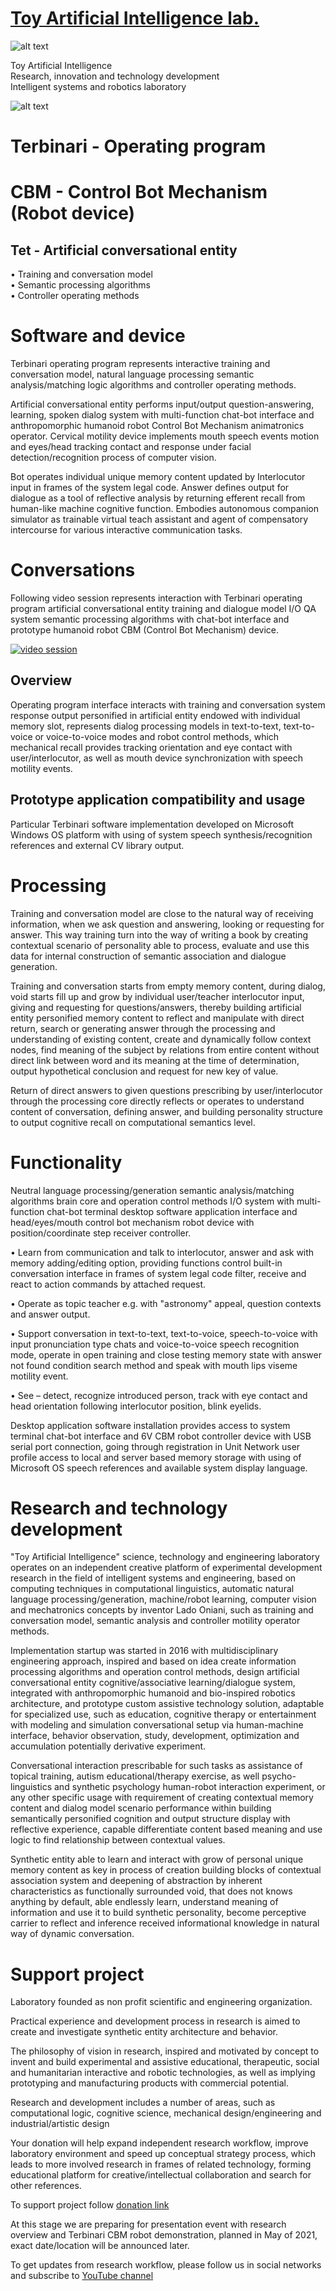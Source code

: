  # [Toy Artificial Intelligence lab.](https://ladooniani.github.io/tailab/) 
 
 ![alt text](https://github.com/ladooniani/tailab/blob/master/assets/toy_artificial_intelligence_lab_logo.png)

Toy Artificial Intelligence\
Research, innovation and technology development\
Intelligent systems and robotics laboratory 

 ![alt text](https://github.com/ladooniani/tailab/blob/master/assets/terbinari-1.jpg)


# Terbinari - Operating program 
# CBM - Control Bot Mechanism (Robot device)
## Tet  - Artificial conversational entity
• Training and conversation model\
• Semantic processing algorithms\
• Controller operating methods

 

 


# Software and device

  Terbinari operating program represents interactive training and conversation model, natural language processing semantic analysis/matching logic algorithms and controller operating methods.
  
  Artificial conversational entity performs input/output question-answering, learning, spoken dialog system with multi-function chat-bot interface and anthropomorphic humanoid robot Control Bot Mechanism animatronics operator. Cervical motility device implements mouth speech events motion and eyes/head tracking contact and response under facial detection/recognition process of computer vision.

  Bot operates individual unique memory content updated by Interlocutor input in frames of the system legal code. Answer defines output for dialogue as a tool of reflective analysis by returning efferent recall from human-like machine cognitive function. Embodies autonomous companion simulator as trainable virtual teach assistant and agent of compensatory intercourse for various interactive communication tasks.
  
# Conversations

 Following video session represents interaction with Terbinari operating program artificial conversational entity training and dialogue model I/O QA system semantic processing algorithms with chat-bot interface and prototype humanoid robot CBM (Control Bot Mechanism) device.
 
   [![video session](https://github.com/ladooniani/tailab/blob/master/assets/video.jpg)](https://www.youtube.com/embed/videoseries?list=PLz-uAJOvLjs0D5dGJIcGOwpURkVAGzvHU&rel=0)
    
## Overview

  Operating program interface interacts with training and conversation system response output personified in artificial entity endowed with individual memory slot, represents dialog processing models in text-to-text, text-to-voice or voice-to-voice modes and robot control methods, which mechanical recall provides tracking orientation and eye contact with user/interlocutor, as well as mouth device synchronization with speech motility events.

## Prototype application compatibility and usage

  Particular Terbinari software implementation developed on Microsoft Windows OS platform with using of system speech synthesis/recognition references and external CV library output.
  
# Processing

 Training and conversation model are close to the natural way of receiving information, when we ask question and answering, looking or requesting for answer. This way training turn into the way of writing a book by creating contextual scenario of personality able to process, evaluate and use this data for internal construction of semantic association and dialogue generation.

 Training and conversation starts from empty memory content, during dialog, void starts fill up and grow by individual user/teacher interlocutor input, giving and requesting for questions/answers, thereby building artificial entity personified memory content to reflect and manipulate with direct return, search or generating answer through the processing and understanding of existing content, create and dynamically follow context nodes, find meaning of the subject by relations from entire content without direct link between word and its meaning at the time of determination, output hypothetical conclusion and request for new key of value.

 Return of direct answers to given questions prescribing by user/interlocutor through the processing core directly reflects or operates to understand content of conversation, defining answer, and building personality structure to output cognitive recall on computational semantics level.
 
 # Functionality

  Neutral language processing/generation semantic analysis/matching algorithms brain core and operation control methods I/O system with multi-function chat-bot terminal desktop software application interface and head/eyes/mouth control bot mechanism robot device with position/coordinate step receiver controller.
  
  • Learn from communication and talk to interlocutor, answer and ask with memory adding/editing option, providing functions control built-in conversation interface in frames of system legal code filter, receive and react to action commands by attached request.

  • Operate as topic teacher e.g. with "astronomy" appeal, question contexts and answer output.
  
  • Support conversation in text-to-text, text-to-voice, speech-to-voice with input pronunciation type chats and voice-to-voice speech recognition mode, operate in open training and close testing memory state with answer not found condition search method and speak with mouth lips viseme motility event.

  • See – detect, recognize introduced person, track with eye contact and head orientation following interlocutor position, blink eyelids.

  Desktop application software installation provides access to system terminal chat-bot interface and 6V CBM robot controller device with USB serial port connection, going through registration in Unit Network user profile access to local and server based memory storage with using of Microsoft OS speech references and available system display language. 
  
# Research and technology development

 "Toy Artificial Intelligence" science, technology and engineering laboratory operates on an independent creative platform of experimental development research in the field of intelligent systems and engineering, based on computing techniques in computational linguistics, automatic natural language processing/generation, machine/robot learning, computer vision and mechatronics concepts by inventor Lado Oniani, such as training and conversation model, semantic analysis and controller motility operator methods. 

 Implementation startup was started in 2016 with multidisciplinary engineering approach, inspired and based on idea create information processing algorithms and operation control methods, design artificial conversational entity cognitive/associative learning/dialogue system, integrated with anthropomorphic humanoid and bio-inspired robotics architecture, and prototype custom assistive technology solution, adaptable for specialized use, such as education, cognitive therapy or entertainment with modeling and simulation conversational setup via human-machine interface, behavior observation, study, development, optimization and accumulation potentially derivative experiment. 

 Conversational interaction prescribable for such tasks as assistance of topical training, autism educational/therapy exercise, as well psycho-linguistics and synthetic psychology human-robot interaction experiment, or any other specific usage with requirement of creating contextual memory content and dialog model scenario performance within building semantically personified cognition and output structure display with reflective experience, capable differentiate content based meaning and use logic to find relationship between contextual values.
 
 Synthetic entity able to learn and interact with grow of personal unique memory content as key in process of creation building blocks of contextual association system and deepening of abstraction by inherent characteristics as functionally surrounded void, that does not knows anything by default, able endlessly learn, understand meaning of information and use it to build synthetic personality, become perceptive carrier to reflect and inference received informational knowledge in natural way of dynamic conversation.

# Support project
  
  Laboratory founded as non profit scientific and engineering organization.

Practical experience and development process in research is aimed to create and investigate synthetic entity architecture and behavior.

The philosophy of vision in research, inspired and motivated by concept to invent and build experimental and assistive educational, therapeutic, social and humanitarian interactive and robotic technologies, as well as implying prototyping and manufacturing products with commercial potential.

Research and development includes a number of areas, such as computational logic, cognitive science, mechanical design/engineering and industrial/artistic design

Your donation will help expand independent research workflow, improve laboratory environment and speed up conceptual strategy process, which leads to more involved research in frames of related technology, forming educational platform for creative/intellectual collaboration and search for other references.

To support project follow [donation link](https://www.paypal.com/donate?token=J7e0P3tspk-75N--iN7kLC-4fKbcJxQI392d7TfQLOh9RaHUcgcJwIp03F5JkKUgyonyGqmXJOc1nnkj) 

At this stage we are preparing for presentation event with research overview and Terbinari CBM robot demonstration, planned in May of 2021, exact date/location will be announced later.

To get updates from research workflow, please follow us in social networks and subscribe to [YouTube channel](https://www.youtube.com/channel/UC0Z161RgR5KpwPLvEDzkk9Q?view_as=subscriber) 
  


